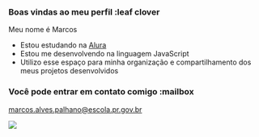 ### Boas vindas ao meu perfil :leaf clover

Meu nome é Marcos

- Estou estudando na [Alura](https://www.alura.com.br)
- Estou me desenvolvendo na linguagem JavaScript
- Utilizo esse espaço para minha organização e compartilhamento dos meus projetos desenvolvidos

### Você pode entrar em contato comigo :mailbox

marcos.alves.palhano@escola.pr.gov.br

![](https://tenor.com/pt-BR/view/besito-catlove-gif-11397231996208728070)

